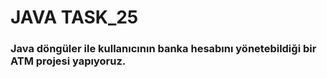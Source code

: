 # JAVA TASK_25
### Java döngüler ile kullanıcının banka hesabını yönetebildiği bir ATM projesi yapıyoruz.

